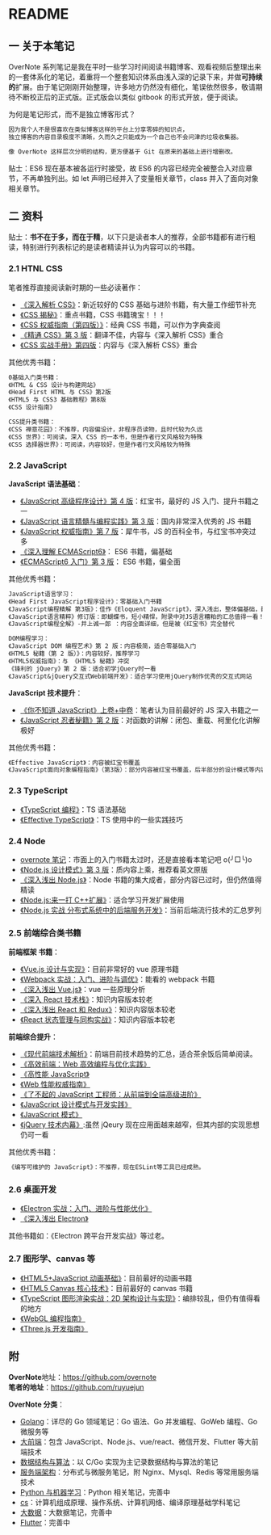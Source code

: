 # README

## 一 关于本笔记

OverNote 系列笔记是我在平时一些学习时间阅读书籍博客、观看视频后整理出来的一套体系化的笔记，着重将一个整套知识体系由浅入深的记录下来，并做**可持续的**扩展。由于笔记刚刚开始整理，许多地方仍然没有细化，笔误依然很多，敬请期待不断校正后的正式版。正式版会以类似 gitbook 的形式开放，便于阅读。

为何是笔记形式，而不是独立博客形式？

```txt
因为我个人不是很喜欢在类似博客这样的平台上分享零碎的知识点，
独立博客的内容目录极度不清晰，久而久之只能成为一个自己也不会问津的垃圾收集器。

像 OverNote 这样层次分明的结构，更方便基于 Git 在原来的基础上进行增删改。
```

贴士：ES6 现在基本被各运行时接受，故 ES6 的内容已经完全被整合入对应章节，不再单独列出。如 let 声明已经并入了变量相关章节，class 并入了面向对象相关章节。

## 二 资料

贴士：**书不在于多，而在于精**，以下只是读者本人的推荐，全部书籍都有进行粗读，特别进行列表标记的是读者精读并认为内容可以的书籍。

### 2.1 HTNL CSS

笔者推荐直接阅读新时期的一些必读著作：

- [《深入解析 CSS》](https://book.douban.com/subject/35021471/)：新近较好的 CSS 基础与进阶书籍，有大量工作细节补充
- [《CSS 揭秘》](https://book.douban.com/subject/26745943/)：重点书籍，CSS 书籍瑰宝！！！
- [《CSS 权威指南（第四版）》](https://book.douban.com/subject/33398314/)：经典 CSS 书籍，可以作为字典查阅
- [《精通 CSS》第 3 版](https://book.douban.com/subject/30450258/)：翻译不佳，内容与《深入解析 CSS》重合
- [《CSS 实战手册》第四版](https://book.douban.com/subject/26898555/)：内容与《深入解析 CSS》重合

其他优秀书籍：

```txt
0基础入门类书籍：
《HTML & CSS 设计与构建网站》
《Head First HTML 与 CSS》第2版
《HTML5 与 CSS3 基础教程》第8版
《CSS 设计指南》

CSS提升类书籍：
《CSS 禅意花园》：不推荐，内容偏设计，非程序员读物，且时代较为久远
《CSS 世界》：可阅读，深入 CSS 的一本书，但是作者行文风格较为特殊
《CSS 选择器世界》：可阅读，内容较好，但是作者行文风格较为特殊
```

### 2.2 JavaScript

**JavaScript 语法基础**：

- [《JavaScript 高级程序设计》第 4 版](https://book.douban.com/subject/35175321/)：红宝书，最好的 JS 入门、提升书籍之一
- [《JavaScript 语言精髓与编程实践》第 3 版](https://book.douban.com/subject/35085910/)：国内非常深入优秀的 JS 书籍
- [《JavaScript 权威指南》第 7 版](https://book.douban.com/subject/35396470/)：犀牛书，JS 的百科全书，与红宝书冲突过多
- [《深入理解 ECMAScript6》](https://book.douban.com/subject/27072230/)： ES6 书籍，偏基础
- [《ECMAScript6 入门》第 3 版](https://book.douban.com/subject/27127030/)： ES6 书籍，偏全面

其他优秀书籍：

```txt
JavaScript语言学习：
《Head First JavaScript程序设计》：零基础入门书籍
《JavaScript编程精解 第3版》：佳作《Eloquent JavaScript》，深入浅出，整体偏基础，翻译不佳。
《JavaScript语言精粹》修订版：即蝴蝶书，短小精悍，附录中对JS语言糟粕的汇总值得一看！但大多问题已被ES6相关书籍总结
《JavaScript编程全解》-井上诚一郎 ：内容全面详细，但是被《红宝书》完全替代

DOM编程学习：
《JavaScript DOM 编程艺术》第 2 版：内容极简，适合零基础入门
《HTML5 秘籍（第 2 版）》：内容较好，推荐学习
《HTML5权威指南》：与 《HTML5 秘籍》冲突
《锋利的 jQuery》第 2 版：适合初学jQuery时一看
《JavaScript&jQuery交互式Web前端开发》：适合学习使用jQuery制作优秀的交互式网站
```

**JavaScript 技术提升**：

- [《你不知道 JavaScript》上卷+中卷](https://book.douban.com/subject/26351021/)：笔者认为目前最好的 JS 深入书籍之一
- [《JavaScript 忍者秘籍》第 2 版](https://book.douban.com/subject/30143702/)：对函数的讲解：闭包、重载、柯里化化讲解极好

其他优秀书籍：

```txt
《Effective JavaScript》：内容被红宝书覆盖
《JavaScript面向对象编程指南》（第3版）：部分内容被红宝书覆盖，后半部分的设计模式等内容可以看其他书籍
```

### 2.3 TypeScript

- [《TypeScript 编程》](https://book.douban.com/subject/35134660/)：TS 语法基础
- [《Effective TypeScript》](https://book.douban.com/subject/35689352/)：TS 使用中的一些实践技巧

### 2.4 Node

- [overnote 笔记](https://github.com/overnote/over-javascript/tree/master/04-NodeJS)：市面上的入门书籍太过时，还是直接看本笔记吧 o(╯□╰)o
- [《Node.js 设计模式》第 3 版](https://book.douban.com/subject/35608760/)：质内容上乘，推荐看英文原版
- [《深入浅出 Node.js》](https://book.douban.com/subject/25768396/)：Node 书籍的集大成者，部分内容已过时，但仍然值得精读
- [《Node.js:来一打 C++扩展》](https://book.douban.com/subject/30247892/)：适合学习开发扩展使用
- [《Node.js 实战 分布式系统中的后端服务开发》](https://book.douban.com/subject/35672065/)：当前后端流行技术的汇总罗列

### 2.5 前端综合类书籍

**前端框架 书籍**：

- [《Vue.js 设计与实现》](https://book.douban.com/subject/35768338/)：目前非常好的 vue 原理书籍
- [《Webpack 实战：入门、进阶与调优》](https://book.douban.com/subject/34430881/)：能看的 webpack 书籍
- [《深入浅出 Vue.js》](https://book.douban.com/subject/32581281/)：vue 一些原理分析
- [《深入 React 技术栈》](https://book.douban.com/subject/26918038/)：知识内容版本较老
- [《深入浅出 React 和 Redux》](https://book.douban.com/subject/27033213/)：知识内容版本较老
- [《React 状态管理与同构实战》](https://book.douban.com/subject/30290509/)：知识内容版本较老

**前端综合提升**：

- [《现代前端技术解析》](https://book.douban.com/subject/27021790/)：前端目前技术趋势的汇总，适合茶余饭后简单阅读。
- [《高效前端：Web 高效编程与优化实践》](https://book.douban.com/subject/30170670/)
- [《高性能 JavaScript》](https://book.douban.com/subject/5362856/)
- [《Web 性能权威指南》](https://book.douban.com/subject/25856314/)
- [《了不起的 JavaScript 工程师：从前端到全端高级进阶》](https://book.douban.com/subject/34788884/)
- [《JavaScript 设计模式与开发实践》](https://book.douban.com/subject/26382780/)
- [《JavaScript 模式》](https://book.douban.com/subject/11506062/)
- [《jQuery 技术内幕》](https://book.douban.com/subject/25823709/):虽然 jQeury 现在应用面越来越窄，但其内部的实现思想仍可一看

其他优秀书籍：

```txt
《编写可维护的 JavaScript》：不推荐，现在ESLint等工具已经成熟。
```

### 2.6 桌面开发

- [《Electron 实战：入门、进阶与性能优化》](https://book.douban.com/subject/35069275/)
- [《深入浅出 Electron》](https://book.douban.com/subject/35693818/)

其他书籍如：《Electron 跨平台开发实战》等过老。

### 2.7 图形学、canvas 等

- [《HTML5+JavaScript 动画基础》](https://book.douban.com/subject/24744218/)：目前最好的动画书籍
- [《HTML5 Canvas 核心技术》](https://book.douban.com/subject/24533314/)：目前最好的 canvas 书籍
- [《TypeScript 图形渲染实战：2D 架构设计与实现》](https://book.douban.com/subject/31365348/)：编排较乱，但仍有值得看的地方
- [《WebGL 编程指南》](https://book.douban.com/subject/25909351/)
- [《Three.js 开发指南》](https://book.douban.com/subject/26349497/)

## 附

**OverNote**地址：<https://github.com/overnote>  
**笔者的地址**：<https://github.com/ruyuejun>

**OverNote 分类**：

- [Golang](https://github.com/overnote/over-golang)：详尽的 Go 领域笔记：Go 语法、Go 并发编程、GoWeb 编程、Go 微服务等
- [大前端](https://github.com/overnote/over-javascript)：包含 JavaScript、Node.js、vue/react、微信开发、Flutter 等大前端技术
- [数据结构与算法](https://github.com/overnote/over-algorithm)：以 C/Go 实现为主记录数据结构与算法的笔记
- [服务端架构](https://github.com/overnote/over-server)：分布式与微服务笔记，附 Nginx、Mysql、Redis 等常用服务端技术
- [Python 与机器学习](https://github.com/overnote/over-python)：Python 相关笔记，完善中
- [cs](https://github.com/overnote/over-cs)：计算机组成原理、操作系统、计算机网络、编译原理基础学科笔记
- [大数据](https://github.com/overnote/over-bigdata)：大数据笔记，完善中
- [Flutter](https://github.com/overnote/over-flutter)：完善中
